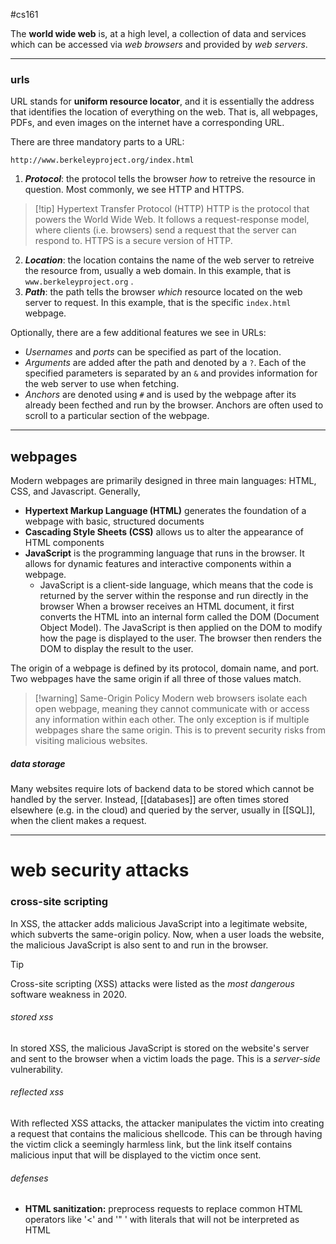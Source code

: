 #cs161 

The **world wide web** is, at a high level, a collection of data and services which can be accessed via *web browsers* and provided by *web servers*.

---
### urls
URL stands for **uniform resource locator**, and it is essentially the address that identifies the location of everything on the web. That is, all webpages, PDFs, and even images on the internet have a corresponding URL.

There are three mandatory parts to a URL:
```
http://www.berkeleyproject.org/index.html
```
1. ***Protocol***: the protocol tells the browser *how* to retreive the resource in question. Most commonly, we see HTTP and HTTPS.
>[!tip] Hypertext Transfer Protocol (HTTP)
>HTTP is the protocol that powers the World Wide Web. It follows a request-response model, where clients (i.e. browsers) send a request that the server can respond to. HTTPS is a secure version of HTTP.

2. ***Location***: the location contains the name of the web server to retreive the resource from, usually a web domain. In this example, that is  `www.berkeleyproject.org` .
3. ***Path***: the path tells the browser *which* resource located on the web server to request. In this example, that is the specific `index.html` webpage.

Optionally, there are a few additional features we see in URLs:
- *Usernames* and *ports* can be specified as part of the location.
- *Arguments* are added after the path and denoted by a `?`. Each of the specified parameters is separated by an `&` and provides information for the web server to use when fetching.
- *Anchors* are denoted using `#` and is used by the webpage after its already been fecthed and run by the browser. Anchors are often used to scroll to a particular section of the webpage.
 
---
## webpages
Modern webpages are primarily designed in three main languages: HTML, CSS, and Javascript. Generally,
- **Hypertext Markup Language (HTML)** generates the foundation of a webpage with basic, structured documents
- **Cascading Style Sheets (CSS)** allows us to alter the appearance of HTML components
- **JavaScript** is the programming language that runs in the browser. It allows for dynamic features and interactive components within a webpage.
	- JavaScript is a client-side language, which means that the code is returned by the server within the response and run directly in the browser
When a browser receives an HTML document, it first converts the HTML into an internal form called the DOM (Document Object Model). The JavaScript is then applied on the DOM to modify how the page is displayed to the user. The browser then renders the DOM to display the result to the user.

The origin of a webpage is defined by its protocol, domain name, and port. Two webpages have the same origin if all three of those values match.

>[!warning] Same-Origin Policy
>Modern web browsers isolate each open webpage, meaning they cannot communicate with or access any information within each other. The only exception is if multiple webpages share the same origin. This is to prevent security risks from visiting malicious websites.

##### data storage
Many websites require lots of backend data to be stored which cannot be handled by the server. Instead, [[databases]] are often times stored elsewhere (e.g. in the cloud) and queried by the server, usually in [[SQL]], when the client makes a request. 

---
# web security attacks
### cross-site scripting
In XSS, the attacker adds malicious JavaScript into a legitimate website, which subverts the same-origin policy. Now, when a user loads the website, the malicious JavaScript is also sent to and run in the browser.

>[!tip] 
>Cross-site scripting (XSS) attacks were listed as the *most dangerous* software weakness in 2020. 

###### stored xss
In stored XSS, the malicious JavaScript is stored on the website's server and sent to the browser when a victim loads the page. This is a *server-side* vulnerability.
###### reflected xss
With reflected XSS attacks, the attacker manipulates the victim into creating a request that contains the malicious shellcode. This can be through having the victim click a seemingly harmless link, but the link itself contains malicious input that will be displayed to the victim once sent.
###### defenses
- **HTML sanitization:** preprocess requests to replace common HTML operators like '<' and '\" ' with literals that will not be interpreted as HTML
